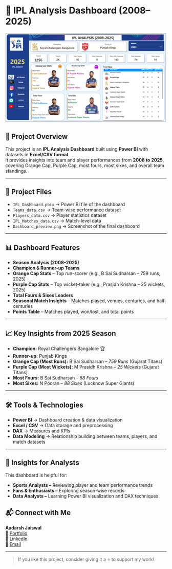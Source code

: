 # 🏏 IPL Analysis Dashboard (2008–2025)

![Dashboard Preview](Dashboard_preview.png)

## 📌 Project Overview  
This project is an **IPL Analysis Dashboard** built using **Power BI** with datasets in **Excel/CSV format**.  
It provides insights into team and player performances from **2008 to 2025**, covering Orange Cap, Purple Cap, most fours, most sixes, and overall team standings.

---

## 📂 Project Files  
- `IPL_Dashboard.pbix` → Power BI file of the dashboard  
- `Teams_data.csv` → Team-wise performance dataset  
- `Players_data.csv` → Player statistics dataset  
- `IPL_Matches_data.csv` → Match-level data  
- `Dashboard_preview.png` → Screenshot of the final dashboard  

---

## 📊 Dashboard Features  

- **Season Analysis (2008–2025)**  
- **Champion & Runner-up Teams**  
- **Orange Cap Stats** – Top run-scorer (e.g., B Sai Sudharsan – 759 runs, 2025)  
- **Purple Cap Stats** – Top wicket-taker (e.g., Prasidh Krishna – 25 wickets, 2025)  
- **Total Fours & Sixes Leaders**  
- **Seasonal Match Insights** – Matches played, venues, centuries, and half-centuries  
- **Points Table** – Matches played, won/lost, and total points  

---

## 📈 Key Insights from 2025 Season  

- **Champion:** Royal Challengers Bangalore 🏆  
- **Runner-up:** Punjab Kings  
- **Orange Cap (Most Runs):** B Sai Sudharsan – *759 Runs* (Gujarat Titans)  
- **Purple Cap (Most Wickets):** M Prasidh Krishna – *25 Wickets* (Gujarat Titans)  
- **Most Fours:** B Sai Sudharsan – *88 Fours*  
- **Most Sixes:** N Pooran – *88 Sixes* (Lucknow Super Giants)  

---

## 🛠️ Tools & Technologies  

- **Power BI** → Dashboard creation & data visualization  
- **Excel / CSV** → Data storage and preprocessing  
- **DAX** → Measures and KPIs  
- **Data Modeling** → Relationship building between teams, players, and match datasets  

---

## 📢 Insights for Analysts

This dashboard is helpful for:

- **Sports Analysts –** Reviewing player and team performance trends
- **Fans & Enthusiasts –** Exploring season-wise records
- **Data Analysts –**  Learning Power BI visualization and DAX techniques

## 📬 Connect with Me

**Aadarsh Jaiswal**  
🔗 [Portfolio](https://aadarshjaiswalvns.github.io/Data-Analytics-Portfolio)  
💼 [LinkedIn](https://www.linkedin.com/in/aadarsh-jaiswal/)  
📧 [Email](mailto:aadarshjaiswal.vns@gmail.com)

---

> If you like this project, consider giving it a ⭐ to support my work!

